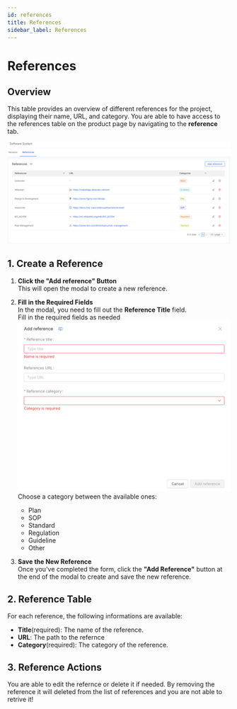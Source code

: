 ```yaml
---
id: references
title: References
sidebar_label: References
---
```


# References

## Overview
This table provides an overview of different references for the project, displaying their name, URL, and category. You are able to have access to the references table on the product page by navigating to the **reference** tab.

![Reference table](img/reference.png)

## 1. Create a Reference

1. **Click the "Add reference" Button**  
   This will open the modal to create a new reference.

2. **Fill in the Required Fields**  
   In the modal, you need to fill out the **Reference Title** field.  
   Fill in the required fields as needed  ![Add reference](img/add_reference.png)
   Choose a category between the available ones:
    - Plan
    - SOP
    - Standard
    - Regulation
    - Guideline
    - Other

3. **Save the New Reference**  
   Once you've completed the form, click the **"Add Reference"** button at the end of the modal to create and save the new reference.


## 2. Reference Table
For each reference, the following informations are available:
- **Title**(required): The name of the reference.
- **URL**: The path to the refernce
- **Category**(required): The category of the reference.<br/> 

## 3. Reference Actions
You are able to edit the refernce or delete it if needed. By removing the reference it will deleted from the list of references and you are not able to retrive it!
